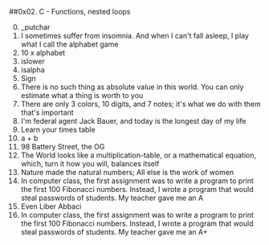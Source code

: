 ##0x02. C - Functions, nested loops


0. _putchar
1. I sometimes suffer from insomnia. And when I can't fall asleep, I play what I call the alphabet game
2. 10 x alphabet
3. islower
4. isalpha
5. Sign
6. There is no such thing as absolute value in this world. You can only estimate what a thing is worth to you
7. There are only 3 colors, 10 digits, and 7 notes; it's what we do with them that's important
8. I'm federal agent Jack Bauer, and today is the longest day of my life
9. Learn your times table
10. a + b
11. 98 Battery Street, the OG
12. The World looks like a multiplication-table, or a mathematical equation, which, turn it how you will, balances itself
13. Nature made the natural numbers; All else is the work of women
14. In computer class, the first assignment was to write a program to print the first 100 Fibonacci numbers. Instead, I wrote a program that would steal passwords of students. My teacher gave me an A
15. Even Liber Abbaci
16. In computer class, the first assignment was to write a program to print the first 100 Fibonacci numbers. Instead, I wrote a program that would steal passwords of students. My teacher gave me an A+
